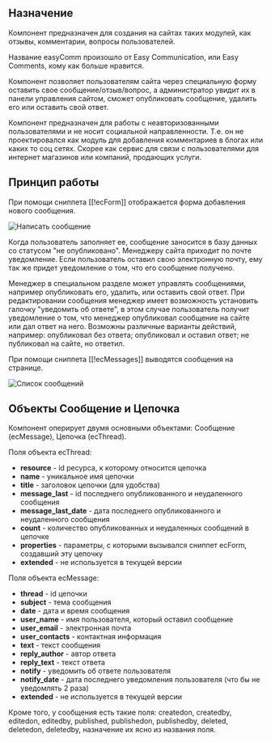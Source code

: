 ## Назначение
Компонент предназначен для создания на сайтах таких модулей, как отзывы, комментарии, вопросы пользователей.

Название easyComm произошло от Easy Communication, или Easy Comments, кому как больше нравится.

Компонент позволяет пользователям сайта через специальную форму оставить свое сообщение/отзыв/вопрос, а администратор увидит их в панели управления сайтом, сможет опубликовать сообщение, удалить его или оставить свой ответ.

Компонент предназначен для работы с неавторизованными пользователями и не носит социальной направленности. Т.е. он не проектировался как модуль для добавления комментариев в блогах или каких то соц сетях. Скорее как сервис для связи с пользователями для интернет магазинов или компаний, продающих услуги.

## Принцип работы
При помощи сниппета [[!ecForm]] отображается форма добавления нового сообщения.

![Написать сообщение](https://file.modx.pro/files/8/1/9/81983507798f463abff56429f81c5c39.png)

Когда пользователь заполняет ее, сообщение заносится в базу данных со статусом "не опубликовано". Менеджеру сайта приходит по почте уведомление. Если пользователь оставил свою электронную почту, ему так же придет уведомление о том, что его сообщение получено.

Менеджер в специальном разделе может управлять сообщениями, например опубликовать его, удалить, или оставить свой ответ. При редактировании сообщения менеджер имеет возможность установить галочку "уведомить об ответе", в этом случае пользователь получит уведомление о том, что менеджер опубликовал сообщение на сайте или дал ответ на него. Возможны различные варианты действий, например: опубликовал без ответа; опубликовал и оставил ответ; не публиковал на сайте, но ответил.

При помощи сниппета [[!ecMessages]] выводятся сообщения на странице.

![Список сообщений](https://file.modx.pro/files/7/9/8/79877270b1607fbaa20dd5fb3de3a834.png)

## Объекты Сообщение и Цепочка
Компонент оперирует двумя основными объектами: Сообщение (ecMessage), Цепочка (ecThread).

Поля объекта ecThread:
 * **resource** - id ресурса, к которому относится цепочка
 * **name** - уникальное имя цепочки
 * **title** - заголовок цепочки (для удобства)
 * **message_last** - id последнего опубликованного и неудаленного сообщения
 * **message_last_date** - дата последнего опубликованного и неудаленного сообщения
 * **count** - количество опубликованных и неудаленных сообщений в цепочке
 * **properties** - параметры, с которыми вызывался сниппет ecForm, создавший эту цепочку
 * **extended** - не используется в текущей версии

 Поля объекта ecMessage:
 * **thread** - id цепочки
 * **subject** - тема сообщения
 * **date** - дата и время сообщения
 * **user_name** - имя пользователя, который оставил сообщение
 * **user_email** - электронная почта
 * **user_contacts** - контактная информация
 * **text** - текст сообщения
 * **reply_author** - автор ответа
 * **reply_text** - текст ответа
 * **notify** - уведомить об ответе пользователя
 * **notify_date** - дата последнего уведомления пользователя (что бы не уведомлять 2 раза)
 * **extended** - не используется в текущей версии

Кроме того, у сообщения есть такие поля: createdon, createdby, editedon, editedby, published, publishedon, publishedby, deleted, deletedon, deletedby, назначение их ясно из названия поля.
